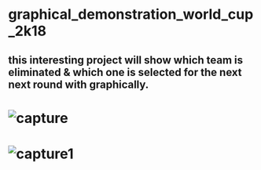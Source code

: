 # graphical_demonstration_world_cup_2k18
  ## this interesting project will show which team is eliminated & which one is selected for the next next round with graphically.
# ![capture](https://user-images.githubusercontent.com/18087611/42736214-0eaa1a2c-8884-11e8-9605-77c65511c1fe.JPG)
# ![capture1](https://user-images.githubusercontent.com/18087611/42736218-323cc2dc-8884-11e8-9186-0fd83221b69d.JPG)
